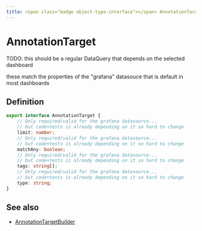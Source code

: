 ```yaml
---
title: <span class="badge object-type-interface"></span> AnnotationTarget
---
```

# <span class="badge object-type-interface"></span> AnnotationTarget

TODO: this should be a regular DataQuery that depends on the selected dashboard

these match the properties of the "grafana" datasouce that is default in most dashboards

## Definition

```typescript
export interface AnnotationTarget {
	// Only required/valid for the grafana datasource...
	// but code+tests is already depending on it so hard to change
	limit: number;
	// Only required/valid for the grafana datasource...
	// but code+tests is already depending on it so hard to change
	matchAny: boolean;
	// Only required/valid for the grafana datasource...
	// but code+tests is already depending on it so hard to change
	tags: string[];
	// Only required/valid for the grafana datasource...
	// but code+tests is already depending on it so hard to change
	type: string;
}

```
## See also

 * <span class="badge builder"></span> [AnnotationTargetBuilder](./builder-AnnotationTargetBuilder.md)
